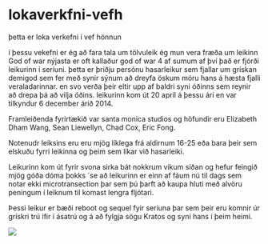 # lokaverkfni-vefh
þetta er loka verkefni í vef hönnun

í þessu vekefni er ég að fara tala um tölvuleik
ég mun vera fræða um leikinn God of war nýjasta er oft kallaður god of war 4 af sumum af því það er fjórði leikurinn í seríuni. þetta er þriðju persónu hasarleikur sem fjallar um grískan demigod sem fer með synir sýnum að dreyfa öskum móru hans á hæsta fjalli veraladarinnar. en svo verða þeir eltir upp af baldri syni óðinns sem reynir að drepa þá að vilja óðins. leikurinn kom út 20 apríl á þessu ári en var tilkyndur 6 december árið 2014.

Framleiðenda fyrirtækið var santa monica studios og höfundir eru Elizabeth Dham Wang, Sean Liewellyn, Chad Cox, Eric Fong.

Notenudr leiksins eru eru mjög líklega frá aldirnum 16-25 eða bara þeir sem elskuðu fyrri leikinna og þeim sem líkar við hasarleiki.

Leikurinn kom út fyrir svona sirka bát nokkrum vikum síðan og hefur feingið mjög góða dóma þokks ´se að leikurinn er einn af fáum nú til dags sem notar ekki microtransection þar sem þú þarft að kaupa hluti með alvöru peningum í leiknum til komast lengra fljótari.

Þessi leikur er bæði reboot og sequel fyir seriuna þar sem þeir eru komnir úr grískri trú ifir í ásatrú og á að fylgja sögu Kratos og syni hans í þeim heimi.

<img style="-webkit-user-select: none;" src="https://media5.picsearch.com/is?i8os24mQgnNfZxpjUhlqx_bjzxAfC6FTomWjKY3L1qw&amp;height=191">